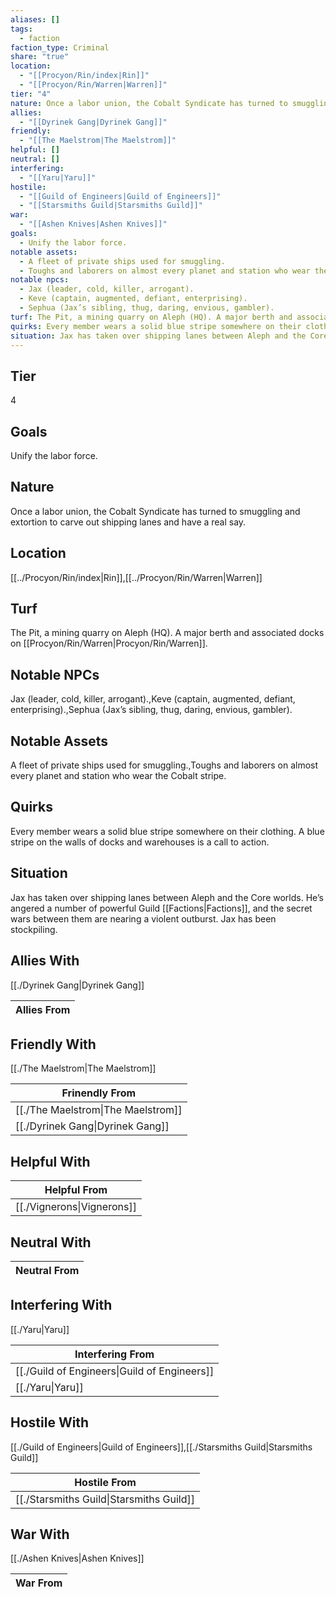 ```yaml
---
aliases: []
tags:
  - faction
faction_type: Criminal
share: "true"
location:
  - "[[Procyon/Rin/index|Rin]]"
  - "[[Procyon/Rin/Warren|Warren]]"
tier: "4"
nature: Once a labor union, the Cobalt Syndicate has turned to smuggling and extortion to carve out shipping lanes and have a real say.
allies:
  - "[[Dyrinek Gang|Dyrinek Gang]]"
friendly:
  - "[[The Maelstrom|The Maelstrom]]"
helpful: []
neutral: []
interfering:
  - "[[Yaru|Yaru]]"
hostile:
  - "[[Guild of Engineers|Guild of Engineers]]"
  - "[[Starsmiths Guild|Starsmiths Guild]]"
war:
  - "[[Ashen Knives|Ashen Knives]]"
goals:
  - Unify the labor force.
notable assets:
  - A fleet of private ships used for smuggling.
  - Toughs and laborers on almost every planet and station who wear the Cobalt stripe.
notable npcs:
  - Jax (leader, cold, killer, arrogant).
  - Keve (captain, augmented, defiant, enterprising).
  - Sephua (Jax’s sibling, thug, daring, envious, gambler).
turf: The Pit, a mining quarry on Aleph (HQ). A major berth and associated docks on [[Procyon/Rin/Warren|Procyon/Rin/Warren]].
quirks: Every member wears a solid blue stripe somewhere on their clothing. A blue stripe on the walls of docks and warehouses is a call to action.
situation: Jax has taken over shipping lanes between Aleph and the Core worlds. He’s angered a number of powerful Guild [[Factions|Factions]], and the secret wars between them are nearing a violent outburst. Jax has been stockpiling.
---
```

## Tier

4

## Goals

Unify the labor force.

## Nature

Once a labor union, the Cobalt Syndicate has turned to smuggling and extortion to carve out shipping lanes and have a real say.

## Location

[[../Procyon/Rin/index|Rin]],[[../Procyon/Rin/Warren|Warren]]

## Turf

The Pit, a mining quarry on Aleph (HQ). A major berth and associated docks on [[Procyon/Rin/Warren|Procyon/Rin/Warren]].

## Notable NPCs

Jax (leader, cold, killer, arrogant).,Keve (captain, augmented, defiant, enterprising).,Sephua (Jax’s sibling, thug, daring, envious, gambler).

## Notable Assets

A fleet of private ships used for smuggling.,Toughs and laborers on almost every planet and station who wear the Cobalt stripe.

## Quirks

Every member wears a solid blue stripe somewhere on their clothing. A blue stripe on the walls of docks and warehouses is a call to action.

## Situation

Jax has taken over shipping lanes between Aleph and the Core worlds. He’s angered a number of powerful Guild [[Factions|Factions]], and the secret wars between them are nearing a violent outburst. Jax has been stockpiling.

## Allies With

[[./Dyrinek Gang|Dyrinek Gang]]

| Allies From |
| ----------- |


## Friendly With

[[./The Maelstrom|The Maelstrom]]

| Frinendly From                               |
| -------------------------------------------- |
| [[./The Maelstrom\|The Maelstrom]] |
| [[./Dyrinek Gang\|Dyrinek Gang]]   |


## Helpful With



| Helpful From                         |
| ------------------------------------ |
| [[./Vignerons\|Vignerons]] |


## Neutral With




| Neutral From |
| ------------ |



## Interfering With

[[./Yaru|Yaru]]


| Interfering From                                       |
| ------------------------------------------------------ |
| [[./Guild of Engineers\|Guild of Engineers]] |
| [[./Yaru\|Yaru]]                             |



## Hostile With

[[./Guild of Engineers|Guild of Engineers]],[[./Starsmiths Guild|Starsmiths Guild]]


| Hostile From                                       |
| -------------------------------------------------- |
| [[./Starsmiths Guild\|Starsmiths Guild]] |



## War With

[[./Ashen Knives|Ashen Knives]]

| War From |
| -------- |

